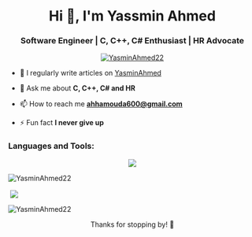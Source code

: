 <h1 align="center">Hi 👋, I'm Yassmin Ahmed</h1>
<h3 align="center">Software Engineer | C, C++, C# Enthusiast | HR Advocate</h3>

<p align="center"> <a href="https://github.com/ryo-ma/github-profile-trophy"><img src="https://github-profile-trophy.vercel.app/?username=YasminAhmed22" alt="YasminAhmed22" /></a> </p>

- 📝 I regularly write articles on [YasminAhmed](http://www.linkedin.com/in/yasmine-ahmed)

- 💬 Ask me about **C, C++, C# and HR**

- 📫 How to reach me **ahhamouda600@gmail.com**

- ⚡ Fun fact **I never give up**
 
<h3 align="left">Languages and Tools:</h3>
<p align="center">
  <a href="https://skillicons.dev">
    <img src="https://skillicons.dev/icons?i=c,cs,cpp,visualstudio" />
  </a>
</p>

<p><img align="center" src="https://github-readme-stats.vercel.app/api/top-langs?username=YasminAhmed22&show_icons=true&locale=en&layout=compact" alt="YasminAhmed22" /></p>

<p>&nbsp;<img align="center" src="https://github-readme-stats.vercel.app/api?username=YasminAhmed22&show_icons=true&locale=en"YasminAhmed22" /></p>

<p><img align="center" src="https://github-readme-streak-stats.herokuapp.com/?user=YasminAhmed22&" alt="YasminAhmed22" /></p>

<p align="center">Thanks for stopping by! 🌟</p>
